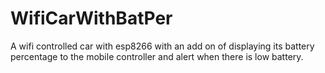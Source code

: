# WifiCarWithBatPer
A wifi controlled car with esp8266 with an add on of displaying its battery percentage to the mobile controller and alert when there is low battery.
